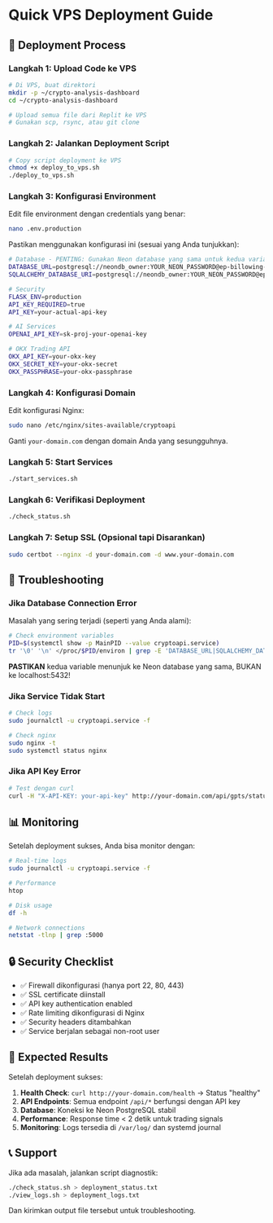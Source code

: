 # Quick VPS Deployment Guide

## 🚀 Deployment Process

### Langkah 1: Upload Code ke VPS

```bash
# Di VPS, buat direktori
mkdir -p ~/crypto-analysis-dashboard
cd ~/crypto-analysis-dashboard

# Upload semua file dari Replit ke VPS
# Gunakan scp, rsync, atau git clone
```

### Langkah 2: Jalankan Deployment Script

```bash
# Copy script deployment ke VPS
chmod +x deploy_to_vps.sh
./deploy_to_vps.sh
```

### Langkah 3: Konfigurasi Environment

Edit file environment dengan credentials yang benar:

```bash
nano .env.production
```

Pastikan menggunakan konfigurasi ini (sesuai yang Anda tunjukkan):

```bash
# Database - PENTING: Gunakan Neon database yang sama untuk kedua variable
DATABASE_URL=postgresql://neondb_owner:YOUR_NEON_PASSWORD@ep-billowing-sunset-xxxx.us-east-2.aws.neon.tech/neondb?sslmode=require
SQLALCHEMY_DATABASE_URI=postgresql://neondb_owner:YOUR_NEON_PASSWORD@ep-billowing-sunset-xxxx.us-east-2.aws.neon.tech/neondb?sslmode=require

# Security
FLASK_ENV=production
API_KEY_REQUIRED=true
API_KEY=your-actual-api-key

# AI Services
OPENAI_API_KEY=sk-proj-your-openai-key

# OKX Trading API
OKX_API_KEY=your-okx-key
OKX_SECRET_KEY=your-okx-secret
OKX_PASSPHRASE=your-okx-passphrase
```

### Langkah 4: Konfigurasi Domain

Edit konfigurasi Nginx:

```bash
sudo nano /etc/nginx/sites-available/cryptoapi
```

Ganti `your-domain.com` dengan domain Anda yang sesungguhnya.

### Langkah 5: Start Services

```bash
./start_services.sh
```

### Langkah 6: Verifikasi Deployment

```bash
./check_status.sh
```

### Langkah 7: Setup SSL (Opsional tapi Disarankan)

```bash
sudo certbot --nginx -d your-domain.com -d www.your-domain.com
```

## 🔧 Troubleshooting

### Jika Database Connection Error

Masalah yang sering terjadi (seperti yang Anda alami):

```bash
# Check environment variables
PID=$(systemctl show -p MainPID --value cryptoapi.service)
tr '\0' '\n' </proc/$PID/environ | grep -E 'DATABASE_URL|SQLALCHEMY_DATABASE_URI'
```

**PASTIKAN** kedua variable menunjuk ke Neon database yang sama, BUKAN ke localhost:5432!

### Jika Service Tidak Start

```bash
# Check logs
sudo journalctl -u cryptoapi.service -f

# Check nginx
sudo nginx -t
sudo systemctl status nginx
```

### Jika API Key Error

```bash
# Test dengan curl
curl -H "X-API-KEY: your-api-key" http://your-domain.com/api/gpts/status
```

## 📊 Monitoring

Setelah deployment sukses, Anda bisa monitor dengan:

```bash
# Real-time logs
sudo journalctl -u cryptoapi.service -f

# Performance
htop

# Disk usage
df -h

# Network connections
netstat -tlnp | grep :5000
```

## 🔒 Security Checklist

- ✅ Firewall dikonfigurasi (hanya port 22, 80, 443)
- ✅ SSL certificate diinstall
- ✅ API key authentication enabled
- ✅ Rate limiting dikonfigurasi di Nginx
- ✅ Security headers ditambahkan
- ✅ Service berjalan sebagai non-root user

## 🎯 Expected Results

Setelah deployment sukses:

1. **Health Check**: `curl http://your-domain.com/health` → Status "healthy"
2. **API Endpoints**: Semua endpoint `/api/*` berfungsi dengan API key
3. **Database**: Koneksi ke Neon PostgreSQL stabil
4. **Performance**: Response time < 2 detik untuk trading signals
5. **Monitoring**: Logs tersedia di `/var/log/` dan systemd journal

## 📞 Support

Jika ada masalah, jalankan script diagnostik:

```bash
./check_status.sh > deployment_status.txt
./view_logs.sh > deployment_logs.txt
```

Dan kirimkan output file tersebut untuk troubleshooting.
